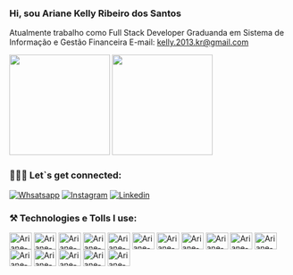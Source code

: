 ### Hi, sou Ariane Kelly Ribeiro dos Santos
Atualmente trabalho como Full Stack Developer
Graduanda em Sistema de Informação e Gestão Financeira
E-mail: kelly.2013.kr@gmail.com

<div>
   <img height="180em" src="https://github-readme-stats.vercel.app/api?username=arianekellyribeirodossantos&show_icons=true&theme=tokyonight"/>
   <img height="180em" src="https://github-readme-stats.vercel.app/api/top-langs/?username=arianekellyribeirodossantos&layout=compact&theme=tokyonight"/>
</div>

### 👩🏻‍💻 Let`s get connected:

[![Whsatsapp](https://img.shields.io/badge/WhatsApp-25D366?style=for-the-badge&logo=whatsapp&logoColor=white)](https://api.whatsapp.com/message/T2TCCJU6F23ON1)
[![Instagram](https://img.shields.io/badge/Instagram-E4405F?style=for-the-badge&logo=instagram&logoColor=white)](https://www.instagram.com/arianekellyribeiro/)
[![Linkedin](https://img.shields.io/badge/LinkedIn-0077B5?style=for-the-badge&logo=linkedin&logoColor=white)](https://www.linkedin.com/in/ariane-kelly-ribeiro-dos-santos-14a02295/)

### ⚒️ Technologies e Tolls I use:

<div>
  <img align="center" alt="Ariane-html" height="30" width="40" src="https://cdn.jsdelivr.net/gh/devicons/devicon@latest/icons/html5/html5-plain-wordmark.svg"/>
  <img align="center" alt="Ariane-html" height="30" width="40" src="https://cdn.jsdelivr.net/gh/devicons/devicon@latest/icons/css3/css3-plain-wordmark.svg"/>
  <img align="center" alt="Ariane-html" height="30" width="40" src="https://cdn.jsdelivr.net/gh/devicons/devicon@latest/icons/javascript/javascript-plain.svg"/>  
  <img align="center" alt="Ariane-html" height="30" width="40" src="https://cdn.jsdelivr.net/gh/devicons/devicon@latest/icons/jquery/jquery-plain-wordmark.svg"/>
  <img align="center" alt="Ariane-html" height="30" width="40" src="https://cdn.jsdelivr.net/gh/devicons/devicon@latest/icons/bootstrap/bootstrap-original-wordmark.svg"/>
  <img align="center" alt="Ariane-html" height="30" width="40" src="https://cdn.jsdelivr.net/gh/devicons/devicon@latest/icons/react/react-original-wordmark.svg"/>
  <img align="center" alt="Ariane-html" height="30" width="40" src="https://cdn.jsdelivr.net/gh/devicons/devicon@latest/icons/php/php-plain.svg"/>
  <img align="center" alt="Ariane-html" height="30" width="40" src="https://cdn.jsdelivr.net/gh/devicons/devicon@latest/icons/nodejs/nodejs-original-wordmark.svg"/>
  <img align="center" alt="Ariane-html" height="30" width="40" src="https://cdn.jsdelivr.net/gh/devicons/devicon@latest/icons/mysql/mysql-plain-wordmark.svg"/>
  <img align="center" alt="Ariane-html" height="30" width="40" src="https://cdn.jsdelivr.net/gh/devicons/devicon@latest/icons/git/git-plain-wordmark.svg"/>
  <img align="center" alt="Ariane-html" height="30" width="40" src="https://cdn.jsdelivr.net/gh/devicons/devicon@latest/icons/github/github-original-wordmark.svg"/>
  <img align="center" alt="Ariane-html" height="30" width="40" src="https://cdn.jsdelivr.net/gh/devicons/devicon@latest/icons/sass/sass-original.svg"/>
  <img align="center" alt="Ariane-html" height="30" width="40" src="https://cdn.jsdelivr.net/gh/devicons/devicon@latest/icons/typescript/typescript-plain.svg"/>
  <img align="center" alt="Ariane-html" height="30" width="40" src="https://cdn.jsdelivr.net/gh/devicons/devicon@latest/icons/python/python-original-wordmark.svg"/>
  <img align="center" alt="Ariane-html" height="30" width="40" src="https://cdn.jsdelivr.net/gh/devicons/devicon@latest/icons/django/django-plain-wordmark.svg"/>
  <img align="center" alt="Ariane-html" height="30" width="40" src="https://cdn.jsdelivr.net/gh/devicons/devicon@latest/icons/flask/flask-original-wordmark.svg"/>
  </div>
